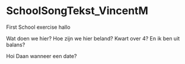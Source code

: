 # SchoolSongTekst_VincentM
First School exercise 
hallo

Wat doen we hier?
Hoe zijn we hier beland? 
Kwart over 4? 
En ik ben uit balans?

Hoi Daan
wanneer een date?